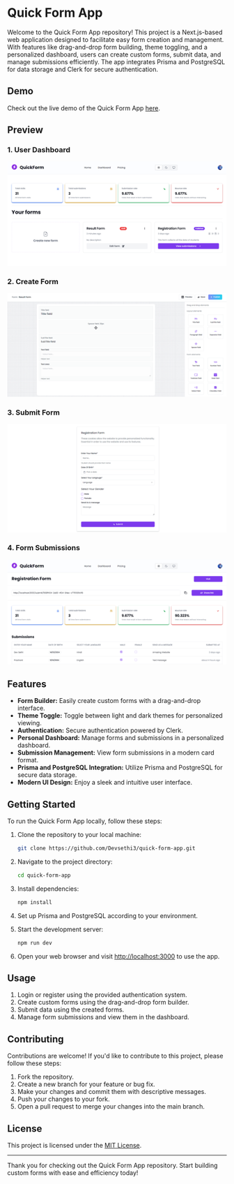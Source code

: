 # Quick Form App

Welcome to the Quick Form App repository! This project is a Next.js-based web application designed to facilitate easy form creation and management. With features like drag-and-drop form building, theme toggling, and a personalized dashboard, users can create custom forms, submit data, and manage submissions efficiently. The app integrates Prisma and PostgreSQL for data storage and Clerk for secure authentication.

## Demo

Check out the live demo of the Quick Form App [here](https://your-demo-link.com).

## Preview

### 1. User Dashboard

![User Dashboard](preview_dashboard.png)

### 2. Create Form

![Create Form](preview_create_form.png)

### 3. Submit Form

![Submit Form](preview_submit_form.png)

### 4. Form Submissions

![Form Submissions](preview_submission_cards.png)

## Features

- **Form Builder:** Easily create custom forms with a drag-and-drop interface.
- **Theme Toggle:** Toggle between light and dark themes for personalized viewing.
- **Authentication:** Secure authentication powered by Clerk.
- **Personal Dashboard:** Manage forms and submissions in a personalized dashboard.
- **Submission Management:** View form submissions in a modern card format.
- **Prisma and PostgreSQL Integration:** Utilize Prisma and PostgreSQL for secure data storage.
- **Modern UI Design:** Enjoy a sleek and intuitive user interface.

## Getting Started

To run the Quick Form App locally, follow these steps:

1. Clone the repository to your local machine:

   ```bash
   git clone https://github.com/Devsethi3/quick-form-app.git
   ```

2. Navigate to the project directory:

   ```bash
   cd quick-form-app
   ```

3. Install dependencies:

   ```bash
   npm install
   ```

4. Set up Prisma and PostgreSQL according to your environment.

5. Start the development server:

   ```bash
   npm run dev
   ```

6. Open your web browser and visit [http://localhost:3000](http://localhost:3000) to use the app.

## Usage

1. Login or register using the provided authentication system.
2. Create custom forms using the drag-and-drop form builder.
3. Submit data using the created forms.
4. Manage form submissions and view them in the dashboard.

## Contributing

Contributions are welcome! If you'd like to contribute to this project, please follow these steps:

1. Fork the repository.
2. Create a new branch for your feature or bug fix.
3. Make your changes and commit them with descriptive messages.
4. Push your changes to your fork.
5. Open a pull request to merge your changes into the main branch.

## License

This project is licensed under the [MIT License](LICENSE).

---

Thank you for checking out the Quick Form App repository. Start building custom forms with ease and efficiency today!
